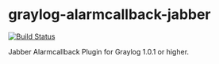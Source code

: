 graylog-alarmcallback-jabber
============================
[![Build Status](https://travis-ci.org/Graylog2/graylog2-alarmcallback-jabber.svg?branch=v1.0.1)](https://travis-ci.org/Graylog2/graylog2-alarmcallback-jabber)

Jabber Alarmcallback Plugin for Graylog 1.0.1 or higher.
